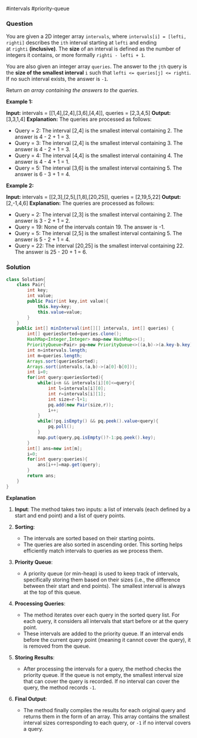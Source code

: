 #intervals #priority-queue 
### Question
You are given a 2D integer array `intervals`, where `intervals[i] = [lefti, righti]` describes the `ith` interval starting at `lefti` and ending at `righti` **(inclusive)**. The **size** of an interval is defined as the number of integers it contains, or more formally `righti - lefti + 1`.

You are also given an integer array `queries`. The answer to the `jth` query is the **size of the smallest interval** `i` such that `lefti <= queries[j] <= righti`. If no such interval exists, the answer is `-1`.

Return _an array containing the answers to the queries_.

**Example 1:**

**Input:** intervals = [[1,4],[2,4],[3,6],[4,4]], queries = [2,3,4,5]
**Output:** [3,3,1,4]
**Explanation:** The queries are processed as follows:
- Query = 2: The interval [2,4] is the smallest interval containing 2. The answer is 4 - 2 + 1 = 3.
- Query = 3: The interval [2,4] is the smallest interval containing 3. The answer is 4 - 2 + 1 = 3.
- Query = 4: The interval [4,4] is the smallest interval containing 4. The answer is 4 - 4 + 1 = 1.
- Query = 5: The interval [3,6] is the smallest interval containing 5. The answer is 6 - 3 + 1 = 4.

**Example 2:**

**Input:** intervals = [[2,3],[2,5],[1,8],[20,25]], queries = [2,19,5,22]
**Output:** [2,-1,4,6]
**Explanation:** The queries are processed as follows:
- Query = 2: The interval [2,3] is the smallest interval containing 2. The answer is 3 - 2 + 1 = 2.
- Query = 19: None of the intervals contain 19. The answer is -1.
- Query = 5: The interval [2,5] is the smallest interval containing 5. The answer is 5 - 2 + 1 = 4.
- Query = 22: The interval [20,25] is the smallest interval containing 22. The answer is 25 - 20 + 1 = 6.

### Solution
```java
class Solution{
	class Pair{  
	    int key;  
	    int value;  
	    public Pair(int key,int value){  
	        this.key=key;  
	        this.value=value;  
	    }  
	}  
	public int[] minInterval(int[][] intervals, int[] queries) {  
	    int[] queriesSorted=queries.clone();  
	    HashMap<Integer,Integer> map=new HashMap<>();  
	    PriorityQueue<Pair> pq=new PriorityQueue<>((a,b)->(a.key-b.key));  
	    int n=intervals.length;  
	    int m=queries.length;  
	    Arrays.sort(queriesSorted);  
	    Arrays.sort(intervals,(a,b)->(a[0]-b[0]));  
	    int i=0;  
	    for(int query:queriesSorted){  
	        while(i<n && intervals[i][0]<=query){  
	            int l=intervals[i][0];  
	            int r=intervals[i][1];  
	            int size=r-l+1;  
	            pq.add(new Pair(size,r));  
	            i++;  
	        }  
	        while(!pq.isEmpty() && pq.peek().value<query){  
	            pq.poll();  
	        }  
	        map.put(query,pq.isEmpty()?-1:pq.peek().key);  
	    }  
	    int[] ans=new int[m];  
	    i=0;  
	    for(int query:queries){  
	        ans[i++]=map.get(query);  
	    }  
	    return ans;  
	}
}
```

**Explanation**
1. **Input**: The method takes two inputs: a list of intervals (each defined by a start and end point) and a list of query points.
    
2. **Sorting**:
    
    - The intervals are sorted based on their starting points.
    - The queries are also sorted in ascending order. This sorting helps efficiently match intervals to queries as we process them.
3. **Priority Queue**:
    
    - A priority queue (or min-heap) is used to keep track of intervals, specifically storing them based on their sizes (i.e., the difference between their start and end points). The smallest interval is always at the top of this queue.
4. **Processing Queries**:
    
    - The method iterates over each query in the sorted query list. For each query, it considers all intervals that start before or at the query point.
    - These intervals are added to the priority queue. If an interval ends before the current query point (meaning it cannot cover the query), it is removed from the queue.
5. **Storing Results**:
    
    - After processing the intervals for a query, the method checks the priority queue. If the queue is not empty, the smallest interval size that can cover the query is recorded. If no interval can cover the query, the method records `-1`.
6. **Final Output**:

    - The method finally compiles the results for each original query and returns them in the form of an array. This array contains the smallest interval sizes corresponding to each query, or `-1` if no interval covers a query.